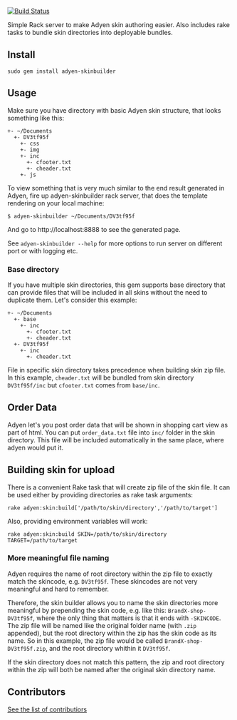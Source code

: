 [![Build Status](https://secure.travis-ci.org/priithaamer/adyen-skinbuilder.png?branch=master)](http://travis-ci.org/priithaamer/adyen-skinbuilder)

Simple Rack server to make Adyen skin authoring easier. Also includes rake tasks to bundle skin directories into deployable bundles.

## Install

    sudo gem install adyen-skinbuilder

## Usage

Make sure you have directory with basic Adyen skin structure, that looks something like this:

    +- ~/Documents
      +- DV3tf95f
        +- css
        +- img
        +- inc
          +- cfooter.txt
          +- cheader.txt
        +- js

To view something that is very much similar to the end result generated in Adyen, fire up adyen-skinbuilder rack server, that does the template rendering on your local machine:

    $ adyen-skinbuilder ~/Documents/DV3tf95f

And go to http://localhost:8888 to see the generated page.

See `adyen-skinbuilder --help` for more options to run server on different port or with logging etc.

### Base directory

If you have multiple skin directories, this gem supports base directory that can provide files that will be included in all skins without the need to duplicate them. Let's consider this example:

    +- ~/Documents
      +- base
        +- inc
          +- cfooter.txt
          +- cheader.txt
      +- DV3tf95f
        +- inc
          +- cheader.txt

File in specific skin directory takes precedence when building skin zip file. In this example, `cheader.txt` will be bundled from skin directory `DV3tf95f/inc` but `cfooter.txt` comes from `base/inc`.

## Order Data

Adyen let's you post order data that will be shown in shopping cart view as part of html. You can put `order_data.txt` file into `inc/` folder in the skin directory. This file will be included automatically in the same place, where adyen would put it.

## Building skin for upload

There is a convenient Rake task that will create zip file of the skin file. It can be used either by providing directories as rake task arguments:

    rake adyen:skin:build['/path/to/skin/directory','/path/to/target']

Also, providing environment variables will work:

    rake adyen:skin:build SKIN=/path/to/skin/directory TARGET=/path/to/target

### More meaningful file naming

Adyen requires the name of root directory within the zip file to exactly match the skincode, e.g. `DV3tf95f`.
These skincodes are not very meaningful and hard to remember.

Therefore, the skin builder allows you to name the skin directories more meaningful by prepending the skin code, e.g. like this:
`BrandX-shop-DV3tf95f`, where the only thing that matters is that it ends with `-SKINCODE`.
The zip file will be named like the original folder name (with `.zip` appended), but the root directory within the zip has the skin code as its name.
So in this example, the zip file would be called `BrandX-shop-DV3tf95f.zip`, and the root directory whithin it `DV3tf95f`.

If the skin directory does not match this pattern, the zip and root directory within the zip will both be named after the original skin directory name.

## Contributors

[See the list of contributiors](https://github.com/priithaamer/adyen-skinbuilder/network/members)
